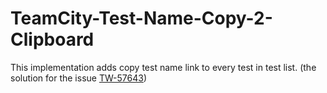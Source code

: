 # TeamCity-Test-Name-Copy-2-Clipboard

This implementation adds copy test name link to every test in test list.
(the solution for the issue [TW-57643](https://youtrack.jetbrains.com/issue/TW-57643))
